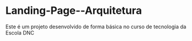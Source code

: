 # Landing-Page--Arquitetura
Este é um projeto desenvolvido de forma básica no curso de tecnologia da Escola DNC
